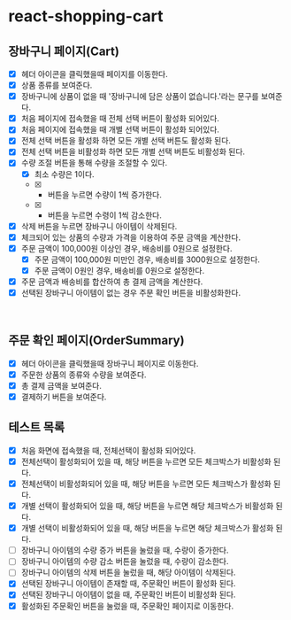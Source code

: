 # react-shopping-cart

## 장바구니 페이지(Cart)

- [x] 헤더 아이콘을 클릭했을때 페이지를 이동한다.
- [x] 상품 종류를 보여준다.
- [x] 장바구니에 상품이 없을 때 '장바구니에 담은 상품이 없습니다.'라는 문구를 보여준다.
- [x] 처음 페이지에 접속했을 때 전체 선택 버튼이 활성화 되어있다.
- [x] 처음 페이지에 접속했을 때 개별 선택 버튼이 활성화 되어있다.
- [x] 전체 선택 버튼을 활성화 하면 모든 개별 선택 버튼도 활성화 된다.
- [x] 전체 선택 버튼을 비활성화 하면 모든 개별 선택 버튼도 비활성화 된다.
- [x] 수량 조절 버튼을 통해 수량을 조절할 수 있다.
  - [x] 최소 수량은 1이다.
  - [x] - 버튼을 누르면 수량이 1씩 증가한다.
  - [x] - 버튼을 누르면 수령이 1씩 감소한다.
- [x] 삭제 버튼을 누르면 장바구니 아이템이 삭제된다.
- [x] 체크되어 있는 상품의 수량과 가격을 이용하여 주문 금액을 계산한다.
- [x] 주문 금액이 100,000원 이상인 경우, 배송비를 0원으로 설정한다.
  - [x] 주문 금액이 100,000원 미만인 경우, 배송비를 3000원으로 설정한다.
  - [x] 주문 금액이 0원인 경우, 배송비를 0원으로 설정한다.
- [x] 주문 금액과 배송비를 합산하여 총 결제 금액을 계산한다.
- [x] 선택된 장바구니 아이템이 없는 경우 주문 확인 버튼을 비활성화한다.

<br>

## 주문 확인 페이지(OrderSummary)

- [x] 헤더 아이콘을 클릭했을때 장바구니 페이지로 이동한다.
- [x] 주문한 상품의 종류와 수량을 보여준다.
- [x] 총 결제 금액을 보여준다.
- [x] 결제하기 버튼을 보여준다.

## 테스트 목록

- [x] 처음 화면에 접속했을 때, 전체선택이 활성화 되어있다.
- [x] 전체선택이 활성화되어 있을 때, 해당 버튼을 누르면 모든 체크박스가 비활성화 된다.
- [x] 전체선택이 비활성화되어 있을 때, 해당 버튼을 누르면 모든 체크박스가 활성화 된다.
- [x] 개별 선택이 활성화되어 있을 때, 해당 버튼을 누르면 해당 체크박스가 비활성화 된다.
- [x] 개별 선택이 비활성화되어 있을 때, 해당 버튼을 누르면 해당 체크박스가 활성화 된다.
- [ ] 장바구니 아이템의 수량 증가 버튼을 눌렀을 때, 수량이 증가한다.
- [ ] 장바구니 아이템의 수량 감소 버튼을 눌렀을 때, 수량이 감소한다.
- [ ] 장바구니 아이템의 삭제 버튼을 눌렀을 때, 해당 아이템이 삭제된다.
- [x] 선택된 장바구니 아이템이 존재할 때, 주문확인 버튼이 활성화 된다.
- [x] 선택된 장바구니 아이템이 없을 때, 주문확인 버튼이 비활성화 된다.
- [x] 활성화된 주문확인 버튼을 눌렀을 때, 주문확인 페이지로 이동한다.
